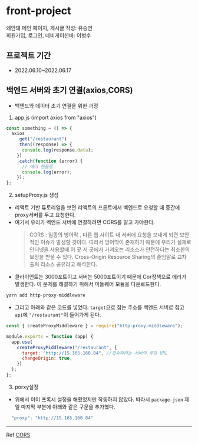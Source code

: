 # front-project

왜안돼
메인 페이지, 게시글 작성: 유승연<br />
회원가입, 로그인, 네비게이션바: 이병수

## 프로젝트 기간

- 2022.06.10~2022.06.17

## 백엔드 서버와 초기 연결(axios,CORS)

- 백엔드와 데이터 초기 연결을 위한 과정

1. app.js (import axios from "axios")

```js
const something = () => {
  axios
    .get("/restaurant")
    .then((response) => {
      console.log(response.data);
    })
    .catch(function (error) {
      // 에러 핸들링
      console.log(error);
    });
};
```

2. setupProxy.js 생성

- 리액트 기반 튜토리얼을 보면 리액트의 프론트에서 벡엔드로 요청할 때 중간에 proxy서버를 두고 요청한다.
- 여기서 우리가 벡엔드 서버에 연결하려면 CORS를 알고 가야한다.
  > CORS : 일종의 방어막 , 다른 웹 사이트 내 서버에 요청을 보내게 되면 보안적인 이슈가 발생할 것이다. 따라서 방어막이 존재하기 때문에 우리가 실제로 인터넷을 사용할때 이 곳 저 곳에서 가져오는 리소스가 안전하다는 최소한의 보장을 받을 수 있다.
  > Cross-Origin Resource Sharing의 줄임말로 교차 출처 리소스 공유라고 해석한다.
- 클라이언트는 3000포트이고 서버는 5000포트이기 때문에 Cor정책으로 에러가 발생한다. 이 문제를 해결하기 위해서 미들웨어 모듈을 다운로드한다.

```js
yarn add http-proxy-middleware
```

- 그리고 아래와 같은 코드를 넣었다. `target`으로 잡는 주소를 백엔드 서버로 잡고 `api`에 `"/restaurant"`이 들어가게 된다.

```js
const { createProxyMiddleware } = require("http-proxy-middleware");

module.exports = function (app) {
  app.use(
    createProxyMiddleware("/restaurant", {
      target: "http://15.165.160.84", //접속하려는 서버의 루트 URL
      changeOrigin: true,
    })
  );
};
```

3. porxy설정

- 위에서 이미 프록시 설정을 해줬었지만 작동하지 않았다. 따라서 `package-json` 제일 마지막 부분에 아래와 같은 구문을 추가했다.

```js
  "proxy": "http://15.165.160.84"
```

---

Ref
[CORS](https://evan-moon.github.io/2020/05/21/about-cors/)
